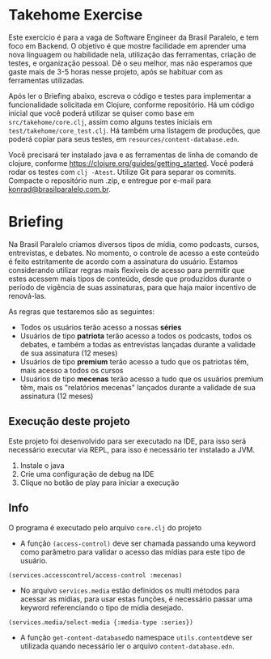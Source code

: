 # Takehome Exercise

Este exercício é para a vaga de Software Engineer da Brasil Paralelo, e tem foco
em Backend. O objetivo é que mostre facilidade em aprender uma nova linguagem ou
habilidade nela, utilização das ferramentas, criação de testes, e organização
pessoal. Dê o seu melhor, mas não esperamos que gaste mais de 3-5 horas nesse
projeto, após se habituar com as ferramentas utilizadas.

Após ler o Briefing abaixo, escreva o código e testes para implementar a
funcionalidade solicitada em Clojure, conforme repositório. Há um código inicial
que você poderá utilizar se quiser como base em `src/takehome/core.clj`, assim
como alguns testes iniciais em `test/takehome/core_test.clj`. Há também uma
listagem de produções, que poderá copiar para seus testes, em
`resources/content-database.edn`.

Você precisará ter instalado java e as ferramentas de linha de comando de
clojure, conforme https://clojure.org/guides/getting_started. Você poderá rodar
os testes com `clj -Atest`. Utilize Git para separar os commits. Compacte o
repositório num .zip, e entregue por e-mail para konrad@brasilparalelo.com.br.

# Briefing

Na Brasil Paralelo criamos diversos tipos de mídia, como podcasts, cursos,
entrevistas, e debates. No momento, o controle de acesso a este conteúdo é feito
estritamente de acordo com a assinatura do usuário. Estamos considerando
utilizar regras mais flexíveis de acesso para permitir que estes acessem mais
tipos de conteúdo, desde que produzidos durante o período de vigência de suas
assinaturas, para que haja maior incentivo de renová-las.

As regras que testaremos são as seguintes:
- Todos os usuários terão acesso a nossas **séries**
- Usuários de tipo **patriota** terão acesso a todos os podcasts, todos os
  debates, e também a todas as entrevistas lançadas durante a validade de sua
  assinatura (12 meses)
- Usuários de tipo **premium** terão acesso a tudo que os patriotas têm, mais
  acesso a todos os cursos
- Usuários de tipo **mecenas** terão acesso a tudo que os usuários premium têm,
  mais os "relatórios mecenas" lançados durante a validade de sua assinatura (12
  meses)

## Execução deste projeto
Este projeto foi desenvolvido para ser executado na IDE, para isso será necessário executar
via REPL, para isso é necessário ter instalado a JVM.

<ol>
  <li>Instale o java</li>
  <li>Crie uma configuração de debug na IDE</li>
  <li>Clique no botão de play para iniciar a execução</li>
</ol>

## Info

O programa é executado pelo arquivo `core.clj` do projeto

- A função `(access-control)` deve ser chamada passando uma keyword como parâmetro para validar o 
acesso das mídias para este tipo de usuário.

`(services.accesscontrol/access-control :mecenas)`

- No arquivo `services.media` estão definidos os multi métodos para acessar as mídias, para usar 
estas funções, é necessário passar uma keyword referenciando o tipo de mídia desejado.

`(services.media/select-media {:media-type :series})`

- A função `get-content-database`do namespace `utils.content`deve ser utilizada quando necessário 
ler o arquivo `content-database.edn`.